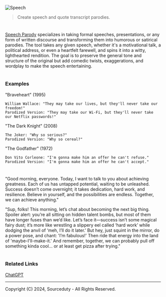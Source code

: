 ![Speech](https://github.com/user-attachments/assets/9e7fd932-d682-43df-94b8-5f78afcf09cb)

> Create speech and quote transcript parodies.
#

[Speech Parody](https://chatgpt.com/g/g-agA6X5NqC-speech-parody) specializes in taking formal speeches, presentations, or any form of written discourse and transforming them into humorous or satirical parodies. The tool takes any given speech, whether it's a motivational talk, a political address, or even a heartfelt farewell, and spins it into a witty, lighthearted rendition. The goal is to preserve the general tone and structure of the original but add comedic twists, exaggerations, and wordplay to make the speech entertaining.

#
### Examples

"Braveheart" (1995)
```
William Wallace: "They may take our lives, but they'll never take our freedom!"
Parodized Version: "They may take our Wi-Fi, but they'll never take our Netflix passwords!"
```

"The Dark Knight" (2008)
```
The Joker: "Why so serious?"
Parodized Version: "Why so cereal?"
```

"The Godfather" (1972)
```
Don Vito Corleone: "I'm gonna make him an offer he can't refuse."
Parodized Version: "I'm gonna make him an offer he can't accept."
```

#

"Good morning, everyone. Today, I want to talk to you about achieving greatness. Each of us has untapped potential, waiting to be unleashed. Success doesn’t come overnight; it takes dedication, hard work, and resilience. Believe in yourself, and the possibilities are endless. Together, we can achieve anything."

"Sup, folks! This morning, let’s chat about becoming the next big thing. Spoiler alert: you’re all sitting on hidden talent bombs, but most of them have longer fuses than we’d like. Let’s face it—success isn’t some magical fairy dust; it’s more like wrestling a slippery eel called ‘hard work’ while dodging the anvil of ‘meh, I’ll do it later.’ But hey, just squint in the mirror, do a power pose, and chant: 'I’m fabulous!' Then ride that energy into the land of 'maybe-I'll-make-it.' And remember, together, we can probably pull off something kinda cool... or at least get pizza after trying."

#
### Related Links

[ChatGPT](https://github.com/sourceduty/ChatGPT)

***
Copyright (C) 2024, Sourceduty - All Rights Reserved.

